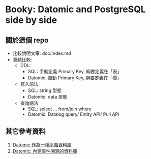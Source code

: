 # Booky: Datomic and PostgreSQL side by side

## 關於這個 repo
- 比較說明文章: doc/index.md
- 重點比較:
  - DDL:
    - SQL: 手動定義 Primary Key, 綱要定義在「表」
    - Datomic: 自動 Primary Key, 綱要定義在「欄」
  - 寫入語法
    - SQL: string 型態
    - Datomic: data 型態
  - 查詢語法
    - SQL: select ... from/join where
    - Datomic: Datalog query/ Entity API/ Pull API


## 其它參考資料

1. [Datomic 作為一種高階資料庫](https://replware.substack.com/p/datomic)
2. [Datomic: 內建事件溯源的資料庫](https://ithelp.ithome.com.tw/users/20161869/ironman/7432)
